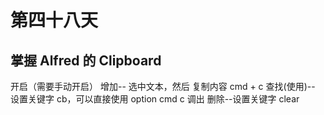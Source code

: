 # 第四十八天

## 掌握 Alfred 的 Clipboard

开启（需要手动开启）
增加-- 选中文本，然后 复制内容 cmd + c
查找(使用)-- 设置关键字 cb，可以直接使用 option cmd c 调出
删除--设置关键字 clear
